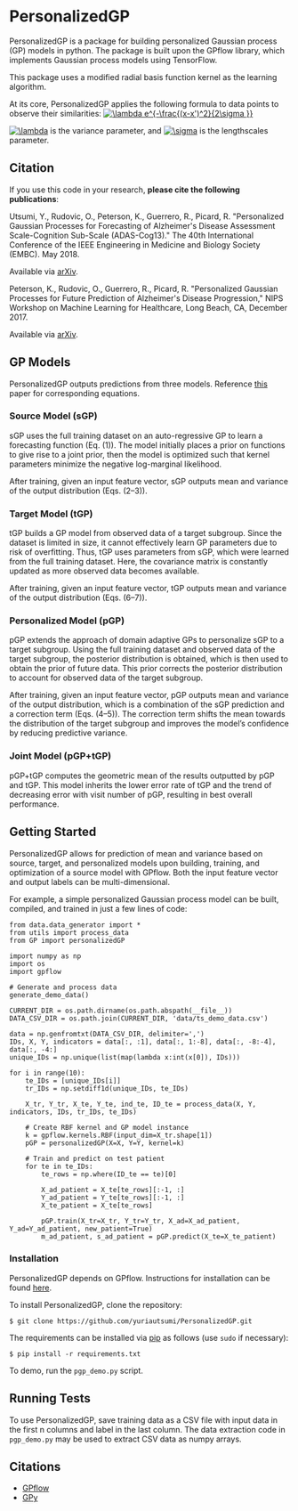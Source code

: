 # PersonalizedGP

PersonalizedGP is a package for building personalized Gaussian process (GP) models in python. The package is built upon the GPflow library, which implements Gaussian process models using TensorFlow. 

This package uses a modified radial basis function kernel as the learning algorithm. 

At its core, PersonalizedGP applies the following formula to data points to observe their similarities: <a href="https://www.codecogs.com/eqnedit.php?latex=\dpi{110}&space;\lambda&space;e^{-\frac{(x-x')^2}{2\sigma&space;}}" target="_blank"><img src="https://latex.codecogs.com/gif.latex?\dpi{110}&space;\lambda&space;e^{-\frac{(x-x')^2}{2\sigma&space;}}" title="\lambda e^{-\frac{(x-x')^2}{2\sigma }}" /></a>

<a href="https://www.codecogs.com/eqnedit.php?latex=\dpi{110}&space;\lambda" target="_blank"><img src="https://latex.codecogs.com/gif.latex?\dpi{110}&space;\lambda" title="\lambda" /></a> is the variance parameter, and <a href="https://www.codecogs.com/eqnedit.php?latex=\dpi{110}&space;\sigma" target="_blank"><img src="https://latex.codecogs.com/gif.latex?\dpi{110}&space;\sigma" title="\sigma" /></a> is the lengthscales parameter. 

## Citation 

If you use this code in your research, **please cite the following publications**: 

Utsumi, Y., Rudovic, O., Peterson, K., Guerrero, R., Picard, R. "Personalized Gaussian Processes for Forecasting of Alzheimer's Disease Assessment Scale-Cognition Sub-Scale (ADAS-Cog13)." The 40th International Conference of the IEEE Engineering in Medicine and Biology Society (EMBC). May 2018.

Available via [arXiv](https://arxiv.org/abs/1802.08561).

Peterson, K., Rudovic, O., Guerrero, R., Picard, R. "Personalized Gaussian Processes for Future Prediction of Alzheimer's Disease Progression," NIPS Workshop on Machine Learning for Healthcare, Long Beach, CA, December 2017.

Available via [arXiv](https://arxiv.org/abs/1712.00181). 

## GP Models 

PersonalizedGP outputs predictions from three models. Reference [this](https://arxiv.org/abs/1802.08561) paper for corresponding equations. 

### Source Model (sGP) 

sGP uses the full training dataset on an auto-regressive GP to learn a forecasting function (Eq. (1)). The model initially places a prior on functions to give rise to a joint prior, then the model is optimized such that kernel parameters minimize the negative log-marginal likelihood.

After training, given an input feature vector, sGP outputs mean and variance of the output distribution (Eqs. (2–3)).

### Target Model (tGP) 

tGP builds a GP model from observed data of a target subgroup. Since the dataset is limited in size, it cannot effectively learn GP parameters due to risk of overfitting. Thus, tGP uses parameters from sGP, which were learned from the full training dataset. Here, the covariance matrix is constantly updated as more observed data becomes available.

After training, given an input feature vector, tGP outputs mean and variance of the output distribution (Eqs. (6–7)).

### Personalized Model (pGP) 

pGP extends the approach of domain adaptive GPs to personalize sGP to a target subgroup. Using the full training dataset and observed data of the target subgroup, the posterior distribution is obtained, which is then used to obtain the prior of future data. This prior corrects the posterior distribution to account for observed data of the target subgroup.

After training, given an input feature vector, pGP outputs mean and variance of the output distribution, which is a combination of the sGP prediction and a correction term (Eqs. (4–5)). The correction term shifts the mean towards the distribution of the target subgroup and improves the model’s confidence by reducing predictive variance.

### Joint Model (pGP+tGP)

pGP+tGP computes the geometric mean of the results outputted by pGP and tGP. This model inherits the lower error rate of tGP and the trend of decreasing error with visit number of pGP, resulting in best overall performance.  

## Getting Started

PersonalizedGP allows for prediction of mean and variance based on source, target, and personalized models upon building, training, and optimization of a source model with GPflow. Both the input feature vector and output labels can be multi-dimensional. 

For example, a simple personalized Gaussian process model can be built, compiled, and trained in just a few lines of code: 

```
from data.data_generator import * 
from utils import process_data
from GP import personalizedGP 

import numpy as np 
import os 
import gpflow

# Generate and process data 
generate_demo_data()

CURRENT_DIR = os.path.dirname(os.path.abspath(__file__))
DATA_CSV_DIR = os.path.join(CURRENT_DIR, 'data/ts_demo_data.csv')

data = np.genfromtxt(DATA_CSV_DIR, delimiter=',')
IDs, X, Y, indicators = data[:, :1], data[:, 1:-8], data[:, -8:-4], data[:, -4:]
unique_IDs = np.unique(list(map(lambda x:int(x[0]), IDs)))

for i in range(10):
    te_IDs = [unique_IDs[i]]
    tr_IDs = np.setdiff1d(unique_IDs, te_IDs)

    X_tr, Y_tr, X_te, Y_te, ind_te, ID_te = process_data(X, Y, indicators, IDs, tr_IDs, te_IDs)

    # Create RBF kernel and GP model instance 
    k = gpflow.kernels.RBF(input_dim=X_tr.shape[1])
    pGP = personalizedGP(X=X, Y=Y, kernel=k)

    # Train and predict on test patient 
    for te in te_IDs: 
        te_rows = np.where(ID_te == te)[0] 

        X_ad_patient = X_te[te_rows][:-1, :]
        Y_ad_patient = Y_te[te_rows][:-1, :]
        X_te_patient = X_te[te_rows]

        pGP.train(X_tr=X_tr, Y_tr=Y_tr, X_ad=X_ad_patient, Y_ad=Y_ad_patient, new_patient=True)
        m_ad_patient, s_ad_patient = pGP.predict(X_te=X_te_patient)
```

### Installation 

PersonalizedGP depends on GPflow. Instructions for installation can be found [here](https://github.com/GPflow/GPflow). 

To install PersonalizedGP, clone the repository: 

```
$ git clone https://github.com/yuriautsumi/PersonalizedGP.git 
```

The requirements can be installed via [pip](https://pypi.python.org/pypi/pip) as follows (use ```sudo``` if necessary): 

```
$ pip install -r requirements.txt 
```

To demo, run the ```pgp_demo.py``` script. 

## Running Tests 

To use PersonalizedGP, save training data as a CSV file with input data in the first n columns and label in the last column. The data extraction code in ```pgp_demo.py``` may be used to extract CSV data as numpy arrays. 

## Citations 

* [GPflow](https://github.com/GPflow/GPflow) 
* [GPy](http://gpy.readthedocs.io/en/deploy/index.html)